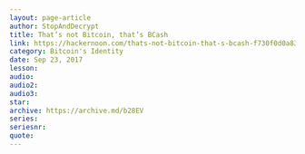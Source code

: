```yaml
---
layout: page-article
author: StopAndDecrypt
title: That’s not Bitcoin, that’s BCash
link: https://hackernoon.com/thats-not-bitcoin-that-s-bcash-f730f0d0a837
category: Bitcoin's Identity
date: Sep 23, 2017
lesson: 
audio: 
audio2: 
audio3: 
star: 
archive: https://archive.md/b28EV
series: 
seriesnr: 
quote: 
---
```

